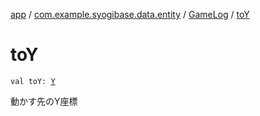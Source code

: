 [app](../../index.md) / [com.example.syogibase.data.entity](../index.md) / [GameLog](index.md) / [toY](./to-y.md)

# toY

`val toY: `[`Y`](../../com.example.syogibase.data.value/-y/index.md)

動かす先のY座標

